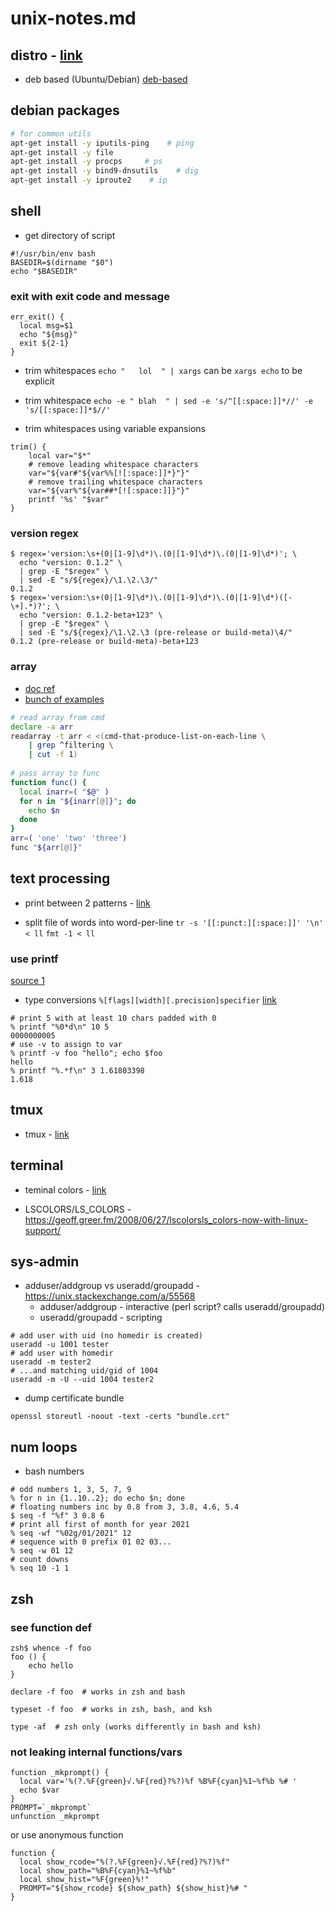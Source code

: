 # unix-notes.md

## distro - [link](./unix/distro.md)
* deb based (Ubuntu/Debian) [deb-based](./unix/distro.md#deb-based)

## debian packages
```bash
# for common utils
apt-get install -y iputils-ping    # ping
apt-get install -y file
apt-get install -y procps     # ps
apt-get install -y bind9-dnsutils    # dig
apt-get install -y iproute2    # ip
```

## shell
* get directory of script
```
#!/usr/bin/env bash
BASEDIR=$(dirname "$0")
echo "$BASEDIR"
```

### exit with exit code and message
```
err_exit() {
  local msg=$1
  echo "${msg}"
  exit ${2-1}
}
```

* trim whitespaces `echo "   lol  " | xargs` can be `xargs echo` to be explicit

* trim whitespace `echo -e " blah  " | sed -e 's/^[[:space:]]*//' -e 's/[[:space:]]*$//'`

* trim whitespaces using variable expansions
```
trim() {
    local var="$*"
    # remove leading whitespace characters
    var="${var#"${var%%[![:space:]]*}"}"
    # remove trailing whitespace characters
    var="${var%"${var##*[![:space:]]}"}"   
    printf '%s' "$var"
}
```

### version regex
```
$ regex='version:\s+(0|[1-9]\d*)\.(0|[1-9]\d*)\.(0|[1-9]\d*)'; \
  echo "version: 0.1.2" \
  | grep -E "$regex" \
  | sed -E "s/${regex}/\1.\2.\3/"
0.1.2
$ regex='version:\s+(0|[1-9]\d*)\.(0|[1-9]\d*)\.(0|[1-9]\d*)([-\+].*)?'; \
  echo "version: 0.1.2-beta+123" \
  | grep -E "$regex" \
  | sed -E "s/${regex}/\1.\2.\3 (pre-release or build-meta)\4/"
0.1.2 (pre-release or build-meta)-beta+123
```

### array
* [doc ref](https://opensource.com/article/18/5/you-dont-know-bash-intro-bash-arrays)
* [bunch of examples](https://tldp.org/LDP/abs/html/arrays.html)
```bash
# read array from cmd
declare -a arr
readarray -t arr < <(cmd-that-produce-list-on-each-line \
    | grep ^filtering \
    | cut -f 1)
    
# pass array to func
function func() {
  local inarr=( "$@" )
  for n in "${inarr[@]}"; do
    echo $n
  done
}
arr=( 'one' 'two' 'three')
func "${arr[@]}"
```

## text processing

* print between 2 patterns - [link](./unix/awk-sed.md) 

* split file of words into word-per-line
  `tr -s '[[:punct:][:space:]]' '\n' < ll`
  `fmt -1 < ll`

### use printf
[source 1](https://linuxize.com/post/bash-printf-command/)
* type conversions `%[flags][width][.precision]specifier` [link](https://linuxize.com/post/bash-printf-command/#type-conversion-specifier)
```
# print 5 with at least 10 chars padded with 0
% printf "%0*d\n" 10 5
0000000005
# use -v to assign to var
% printf -v foo "hello"; echo $foo
hello
% printf "%.*f\n" 3 1.61803398
1.618
```


## tmux

* tmux - [link](./unix/tmux.md)


## terminal

* teminal colors - [link](./unix/terminal-console.md#colors)

* LSCOLORS/LS_COLORS - https://geoff.greer.fm/2008/06/27/lscolorsls_colors-now-with-linux-support/


## sys-admin

* adduser/addgroup vs useradd/groupadd - https://unix.stackexchange.com/a/55568
    * adduser/addgroup - interactive (perl script? calls useradd/groupadd)
    * useradd/groupadd - scripting
```
# add user with uid (no homedir is created)
useradd -u 1001 tester
# add user with homedir
useradd -m tester2
# ...and matching uid/gid of 1004
useradd -m -U --uid 1004 tester2
```

* dump certificate bundle
```
openssl storeutl -noout -text -certs "bundle.crt"
```



## num loops

* bash numbers
```
# odd numbers 1, 3, 5, 7, 9
% for n in {1..10..2}; do echo $n; done
# floating numbers inc by 0.8 from 3, 3.8, 4.6, 5.4
$ seq -f "%f" 3 0.8 6
# print all first of month for year 2021
% seq -wf "%02g/01/2021" 12
# sequence with 0 prefix 01 02 03... 
% seq -w 01 12 
# count downs
% seq 10 -1 1
```

## zsh

### see function def
```
zsh$ whence -f foo
foo () {
    echo hello
}

declare -f foo  # works in zsh and bash

typeset -f foo  # works in zsh, bash, and ksh

type -af  # zsh only (works differently in bash and ksh)
```

### not leaking internal functions/vars
```
function _mkprompt() {                                                      
  local var='%(?.%F{green}√.%F{red}?%?)%f %B%F{cyan}%1~%f%b %# '
  echo $var
}
PROMPT=`_mkprompt`
unfunction _mkprompt
```
or use anonymous function
```
function {            
  local show_rcode="%(?.%F{green}√.%F{red}?%?)%f"
  local show_path="%B%F{cyan}%1~%f%b"
  local show_hist="%F{green}%!"
  PROMPT="${show_rcode} ${show_path} ${show_hist}%# " 
}
```
